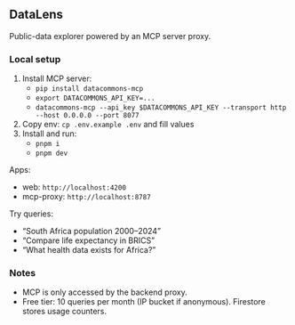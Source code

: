 ## DataLens

Public-data explorer powered by an MCP server proxy.

### Local setup

1. Install MCP server:
   - `pip install datacommons-mcp`
   - `export DATACOMMONS_API_KEY=...`
   - `datacommons-mcp --api_key $DATACOMMONS_API_KEY --transport http --host 0.0.0.0 --port 8077`
2. Copy env: `cp .env.example .env` and fill values
3. Install and run:
   - `pnpm i`
   - `pnpm dev`

Apps:

- web: `http://localhost:4200`
- mcp-proxy: `http://localhost:8787`

Try queries:

- “South Africa population 2000–2024”
- “Compare life expectancy in BRICS”
- “What health data exists for Africa?”

### Notes

- MCP is only accessed by the backend proxy.
- Free tier: 10 queries per month (IP bucket if anonymous). Firestore stores usage counters.
